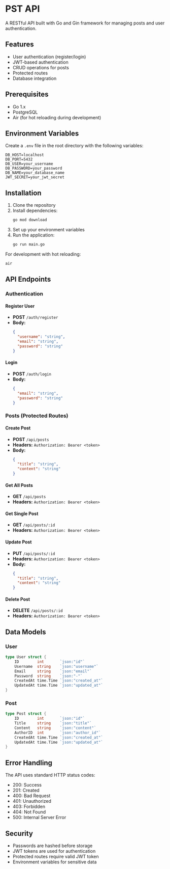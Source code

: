 # PST API

A RESTful API built with Go and Gin framework for managing posts and user authentication.

## Features

- User authentication (register/login)
- JWT-based authentication
- CRUD operations for posts
- Protected routes
- Database integration

## Prerequisites

- Go 1.x
- PostgreSQL
- Air (for hot reloading during development)

## Environment Variables

Create a `.env` file in the root directory with the following variables:

```env
DB_HOST=localhost
DB_PORT=5432
DB_USER=your_username
DB_PASSWORD=your_password
DB_NAME=your_database_name
JWT_SECRET=your_jwt_secret
```

## Installation

1. Clone the repository
2. Install dependencies:
   ```bash
   go mod download
   ```
3. Set up your environment variables
4. Run the application:
   ```bash
   go run main.go
   ```
   
For development with hot reloading:
```bash
air
```

## API Endpoints

### Authentication

#### Register User
- **POST** `/auth/register`
- **Body:**
  ```json
  {
    "username": "string",
    "email": "string",
    "password": "string"
  }
  ```

#### Login
- **POST** `/auth/login`
- **Body:**
  ```json
  {
    "email": "string",
    "password": "string"
  }
  ```

### Posts (Protected Routes)

#### Create Post
- **POST** `/api/posts`
- **Headers:** `Authorization: Bearer <token>`
- **Body:**
  ```json
  {
    "title": "string",
    "content": "string"
  }
  ```

#### Get All Posts
- **GET** `/api/posts`
- **Headers:** `Authorization: Bearer <token>`

#### Get Single Post
- **GET** `/api/posts/:id`
- **Headers:** `Authorization: Bearer <token>`

#### Update Post
- **PUT** `/api/posts/:id`
- **Headers:** `Authorization: Bearer <token>`
- **Body:**
  ```json
  {
    "title": "string",
    "content": "string"
  }
  ```

#### Delete Post
- **DELETE** `/api/posts/:id`
- **Headers:** `Authorization: Bearer <token>`

## Data Models

### User
```go
type User struct {
    ID        int       `json:"id"`
    Username  string    `json:"username"`
    Email     string    `json:"email"`
    Password  string    `json:"-"`
    CreatedAt time.Time `json:"created_at"`
    UpdatedAt time.Time `json:"updated_at"`
}
```

### Post
```go
type Post struct {
    ID        int       `json:"id"`
    Title     string    `json:"title"`
    Content   string    `json:"content"`
    AuthorID  int       `json:"author_id"`
    CreatedAt time.Time `json:"created_at"`
    UpdatedAt time.Time `json:"updated_at"`
}
```

## Error Handling

The API uses standard HTTP status codes:
- 200: Success
- 201: Created
- 400: Bad Request
- 401: Unauthorized
- 403: Forbidden
- 404: Not Found
- 500: Internal Server Error

## Security

- Passwords are hashed before storage
- JWT tokens are used for authentication
- Protected routes require valid JWT token
- Environment variables for sensitive data 